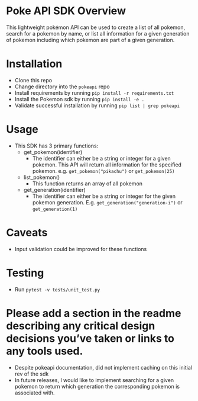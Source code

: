 # Poke API SDK Overview
This lightweight pokémon API can be used to create a list of all pokemon, search for a pokemon by name, or list all information for a given generation of pokemon including which pokemon are part of a given generation.

# Installation
- Clone this repo
- Change directory into the `pokeapi` repo
- Install requirements by running `pip install -r requirements.txt`
- Install the Pokemon sdk by running `pip install -e .`
- Validate successful installation by running 
`pip list | grep pokeapi`

# Usage
- This SDK has 3 primary functions:
    - get_pokemon(identifier)
        - The identifier can either be a string or integer for a given pokemon. This API will return all information for the specified pokemon. e.g. `get_pokemon("pikachu")` or `get_pokemon(25)`
    - list_pokemon()
        - This function returns an array of all pokemon
    - get_generation(identifier)
        - The identifier can either be a string or integer for the given pokemon generation. E.g. `get_generation("generation-i")` or `get_generation(1)`

# Caveats
- Input validation could be improved for these functions


# Testing
- Run `pytest -v tests/unit_test.py`

# Please add a section in the readme describing any critical design decisions you’ve taken or links to any tools used.
- Despite pokeapi documentation, did not implement caching on this initial rev of the sdk
- In future releases, I would like to implement searching for a given pokemon to return which generation the corresponding pokemon is associated with.